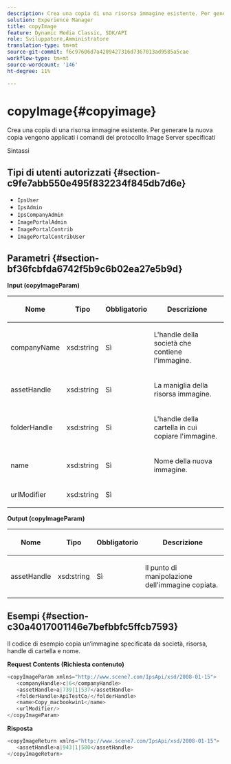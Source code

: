 ```yaml
---
description: Crea una copia di una risorsa immagine esistente. Per generare la nuova copia vengono applicati i comandi del protocollo Image Server specificati
solution: Experience Manager
title: copyImage
feature: Dynamic Media Classic, SDK/API
role: Sviluppatore,Amministratore
translation-type: tm+mt
source-git-commit: f6c97606d7a4209427316d7367013ad9585a5cae
workflow-type: tm+mt
source-wordcount: '146'
ht-degree: 11%

---
```



# copyImage{#copyimage}

Crea una copia di una risorsa immagine esistente. Per generare la nuova copia vengono applicati i comandi del protocollo Image Server specificati

Sintassi

## Tipi di utenti autorizzati {#section-c9fe7abb550e495f832234f845db7d6e}

* `IpsUser`
* `IpsAdmin`
* `IpsCompanyAdmin`
* `ImagePortalAdmin`
* `ImagePortalContrib`
* `ImagePortalContribUser`

## Parametri {#section-bf36fcbfda6742f5b9c6b02ea27e5b9d}

**Input (copyImageParam)**

<table id="table_F6B14D4875F2424D98B8C4899B1DD867"> 
 <thead> 
  <tr> 
   <th colname="col1" class="entry"> <p>Nome </p> </th> 
   <th colname="col2" class="entry"> <p>Tipo </p> </th> 
   <th colname="col3" class="entry"> <p>Obbligatorio </p> </th> 
   <th colname="col4" class="entry"> <p>Descrizione </p> </th> 
  </tr> 
 </thead>
 <tbody> 
  <tr> 
   <td colname="col1"> <p><span class="codeph"> <span class="varname"> companyName</span> </span> </p> </td> 
   <td colname="col2"> <p><span class="codeph"> xsd:string</span> </p> </td> 
   <td colname="col3"> <p>Sì </p> </td> 
   <td colname="col4"> <p>L'handle della società che contiene l'immagine. </p> </td> 
  </tr> 
  <tr> 
   <td colname="col1"> <p><span class="codeph"> <span class="varname"> assetHandle</span> </span> </p> </td> 
   <td colname="col2"> <p><span class="codeph"> xsd:string</span> </p> </td> 
   <td colname="col3"> <p>Sì </p> </td> 
   <td colname="col4"> <p>La maniglia della risorsa immagine. </p> </td> 
  </tr> 
  <tr> 
   <td colname="col1"> <p><span class="codeph"> <span class="varname"> folderHandle</span> </span> </p> </td> 
   <td colname="col2"> <p><span class="codeph"> xsd:string</span> </p> </td> 
   <td colname="col3"> <p>Sì </p> </td> 
   <td colname="col4"> <p>L'handle della cartella in cui copiare l'immagine. </p> </td> 
  </tr> 
  <tr> 
   <td colname="col1"> <p><span class="codeph"> <span class="varname"> name</span> </span> </p> </td> 
   <td colname="col2"> <p><span class="codeph"> xsd:string</span> </p> </td> 
   <td colname="col3"> <p>Sì </p> </td> 
   <td colname="col4"> <p>Nome della nuova immagine. </p> </td> 
  </tr> 
  <tr> 
   <td colname="col1"> <p><span class="codeph"> <span class="varname"> urlModifier</span> </span> </p> </td> 
   <td colname="col2"> <p><span class="codeph"> xsd:string</span> </p> </td> 
   <td colname="col3"> <p>Sì </p> </td> 
   <td colname="col4"> <p> </p> </td> 
  </tr> 
 </tbody> 
</table>

**Output (copyImageParam)**

<table id="table_5E4ED83047314DFABC1BFAAC76C0EAC3"> 
 <thead> 
  <tr> 
   <th colname="col1" class="entry"> <p>Nome </p> </th> 
   <th colname="col2" class="entry"> <p>Tipo </p> </th> 
   <th colname="col3" class="entry"> <p>Obbligatorio </p> </th> 
   <th colname="col4" class="entry"> <p>Descrizione </p> </th> 
  </tr> 
 </thead>
 <tbody> 
  <tr> 
   <td colname="col1"> <p><span class="codeph"> <span class="varname"> assetHandle</span> </span> </p> </td> 
   <td colname="col2"> <p><span class="codeph"> xsd:string</span> </p> </td> 
   <td colname="col3"> <p>Sì </p> </td> 
   <td colname="col4"> <p>Il punto di manipolazione dell'immagine copiata. </p> </td> 
  </tr> 
 </tbody> 
</table>

## Esempi {#section-c30a4017001146e7befbbfc5ffcb7593}

Il codice di esempio copia un’immagine specificata da società, risorsa, handle di cartella e nome.

**Request Contents (Richiesta contenuto)**

```java
<copyImageParam xmlns="http://www.scene7.com/IpsApi/xsd/2008-01-15">
   <companyHandle>c|6</companyHandle>
   <assetHandle>a|739|1|537</assetHandle>
   <folderHandle>ApiTestCo/</folderHandle>
   <name>Copy_macbookwin1</name>
   <urlModifier/>
</copyImageParam>
```

**Risposta**

```java
<copyImageReturn xmlns="http://www.scene7.com/IpsApi/xsd/2008-01-15">
   <assetHandle>a|943|1|580</assetHandle>
</copyImageReturn>
```

